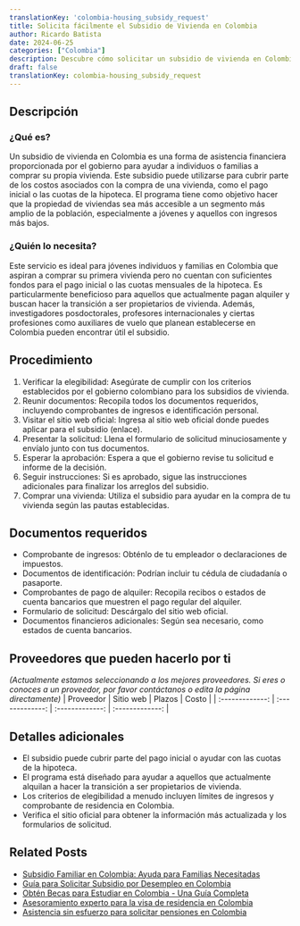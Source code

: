 ```yaml
---
translationKey: 'colombia-housing_subsidy_request'
title: Solicita fácilmente el Subsidio de Vivienda en Colombia
author: Ricardo Batista
date: 2024-06-25
categories: ["Colombia"]
description: Descubre cómo solicitar un subsidio de vivienda en Colombia con esta guía paso a paso. Conoce los requisitos, documentos necesarios, y más.
draft: false
translationKey: colombia-housing_subsidy_request
---
```


## Descripción
### ¿Qué es?
Un subsidio de vivienda en Colombia es una forma de asistencia financiera proporcionada por el gobierno para ayudar a individuos o familias a comprar su propia vivienda. Este subsidio puede utilizarse para cubrir parte de los costos asociados con la compra de una vivienda, como el pago inicial o las cuotas de la hipoteca. El programa tiene como objetivo hacer que la propiedad de viviendas sea más accesible a un segmento más amplio de la población, especialmente a jóvenes y aquellos con ingresos más bajos.

### ¿Quién lo necesita?
Este servicio es ideal para jóvenes individuos y familias en Colombia que aspiran a comprar su primera vivienda pero no cuentan con suficientes fondos para el pago inicial o las cuotas mensuales de la hipoteca. Es particularmente beneficioso para aquellos que actualmente pagan alquiler y buscan hacer la transición a ser propietarios de vivienda. Además, investigadores posdoctorales, profesores internacionales y ciertas profesiones como auxiliares de vuelo que planean establecerse en Colombia pueden encontrar útil el subsidio.

## Procedimiento

1. Verificar la elegibilidad: Asegúrate de cumplir con los criterios establecidos por el gobierno colombiano para los subsidios de vivienda.
2. Reunir documentos: Recopila todos los documentos requeridos, incluyendo comprobantes de ingresos e identificación personal.
3. Visitar el sitio web oficial: Ingresa al sitio web oficial donde puedes aplicar para el subsidio (enlace).
4. Presentar la solicitud: Llena el formulario de solicitud minuciosamente y envíalo junto con tus documentos.
5. Esperar la aprobación: Espera a que el gobierno revise tu solicitud e informe de la decisión.
6. Seguir instrucciones: Si es aprobado, sigue las instrucciones adicionales para finalizar los arreglos del subsidio.
7. Comprar una vivienda: Utiliza el subsidio para ayudar en la compra de tu vivienda según las pautas establecidas.

## Documentos requeridos

- Comprobante de ingresos: Obténlo de tu empleador o declaraciones de impuestos.
- Documentos de identificación: Podrían incluir tu cédula de ciudadanía o pasaporte.
- Comprobantes de pago de alquiler: Recopila recibos o estados de cuenta bancarios que muestren el pago regular del alquiler.
- Formulario de solicitud: Descárgalo del sitio web oficial.
- Documentos financieros adicionales: Según sea necesario, como estados de cuenta bancarios.

## Proveedores que pueden hacerlo por ti
_(Actualmente estamos seleccionando a los mejores proveedores. Si eres o conoces a un proveedor, por favor contáctanos o edita la página directamente)_
| Proveedor        |     Sitio web     |     Plazos    |       Costo      |
| :-------------: | :-------------: |  :-------------: | :-------------: |

## Detalles adicionales

- El subsidio puede cubrir parte del pago inicial o ayudar con las cuotas de la hipoteca.
- El programa está diseñado para ayudar a aquellos que actualmente alquilan a hacer la transición a ser propietarios de vivienda.
- Los criterios de elegibilidad a menudo incluyen límites de ingresos y comprobante de residencia en Colombia.
- Verifica el sitio oficial para obtener la información más actualizada y los formularios de solicitud.


## Related Posts

- [Subsidio Familiar en Colombia: Ayuda para Familias Necesitadas](https://tramitit.com/es/guides/colombia/solicitud_de_subsidio_familiar/)
- [Guía para Solicitar Subsidio por Desempleo en Colombia](https://tramitit.com/es/guides/colombia/solicitud_de_subsidio_de_desempleo/)
- [Obtén Becas para Estudiar en Colombia - Una Guía Completa](https://tramitit.com/es/guides/colombia/solicitud_de_beca/)
- [Asesoramiento experto para la visa de residencia en Colombia](https://tramitit.com/es/guides/colombia/solicitud_de_visa_de_residencia/)
- [Asistencia sin esfuerzo para solicitar pensiones en Colombia](https://tramitit.com/es/guides/colombia/solicitud_de_pensión/)